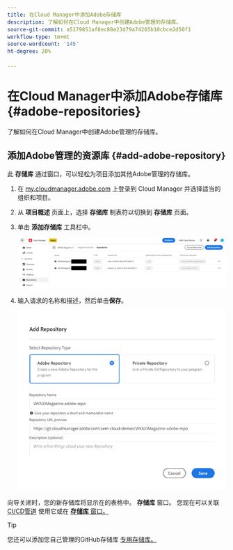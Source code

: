 ```yaml
---
title: 在Cloud Manager中添加Adobe存储库
description: 了解如何在Cloud Manager中创建Adobe管理的存储库。
source-git-commit: a5179851af8ec88e23d79a74265b10cbce2d50f1
workflow-type: tm+mt
source-wordcount: '145'
ht-degree: 20%

---
```



# 在Cloud Manager中添加Adobe存储库 {#adobe-repositories}

了解如何在Cloud Manager中创建Adobe管理的存储库。

## 添加Adobe管理的资源库 {#add-adobe-repository}

此 **存储库** 通过窗口，可以轻松为项目添加其他Adobe管理的存储库。

1. 在 [my.cloudmanager.adobe.com](https://my.cloudmanager.adobe.com/) 上登录到 Cloud Manager 并选择适当的组织和项目。

1. 从 **项目概述** 页面上，选择 **存储库** 制表符以切换到 **存储库** 页面。

1. 单击 **添加存储库** 工具栏中。

   ![添加“存储库”按钮](assets/add-repository.png)

1. 输入请求的名称和描述，然后单击&#x200B;**保存**。

   ![添加“存储库”对话框](assets/add-adobe-repository.png)

向导关闭时，您的新存储库将显示在的表格中。 **存储库** 窗口。 您现在可以关联 [CI/CD管道](/help/implementing/cloud-manager/configuring-pipelines/introduction-ci-cd-pipelines.md) 使用它或在 [**存储库** 窗口。](managing-repositories.md)

>[!TIP]
>
>您还可以添加您自己管理的GitHub存储库 [专用存储库。](private-repositories.md)
